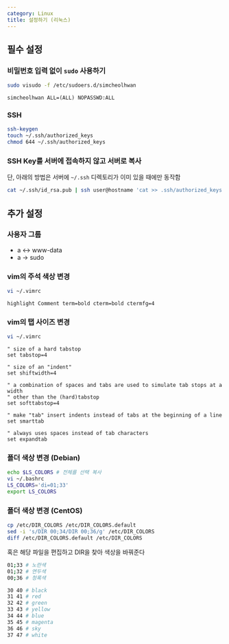 ```yaml
---
category: Linux
title: 설정하기 (리눅스)
---
```



## 필수 설정

### 비밀번호 입력 없이 `sudo` 사용하기
```bash
sudo visudo -f /etc/sudoers.d/simcheolhwan
```
```
simcheolhwan ALL=(ALL) NOPASSWD:ALL
```

### SSH
```bash
ssh-keygen
touch ~/.ssh/authorized_keys
chmod 644 ~/.ssh/authorized_keys
```

### SSH Key를 서버에 접속하지 않고 서버로 복사
단, 아래의 방법은 서버에 `~/.ssh` 디렉토리가 이미 있을 때에만 동작함

```bash
cat ~/.ssh/id_rsa.pub | ssh user@hostname 'cat >> .ssh/authorized_keys'
```


## 추가 설정

### 사용자 그룹
* a ↔ www-data
* a → sudo

### vim의 주석 색상 변경
```bash
vi ~/.vimrc
```
`highlight Comment term=bold cterm=bold ctermfg=4`

### vim의 탭 사이즈 변경
```bash
vi ~/.vimrc
```
```config
" size of a hard tabstop
set tabstop=4

" size of an "indent"
set shiftwidth=4

" a combination of spaces and tabs are used to simulate tab stops at a width
" other than the (hard)tabstop
set softtabstop=4

" make "tab" insert indents instead of tabs at the beginning of a line
set smarttab

" always uses spaces instead of tab characters
set expandtab
```

### 폴더 색상 변경 (Debian)
```bash
echo $LS_COLORS # 전체를 선택 복사
vi ~/.bashrc
LS_COLORS='di=01;33'
export LS_COLORS
```

### 폴더 색상 변경 (CentOS)
```bash
cp /etc/DIR_COLORS /etc/DIR_COLORS.default
sed -i 's/DIR 00;34/DIR 00;36/g' /etc/DIR_COLORS
diff /etc/DIR_COLORS.default /etc/DIR_COLORS
```
혹은 해당 파일을 편집하고 DIR을 찾아 색상을 바꿔준다

```bash
01;33 # 노란색
01;32 # 연두색
00;36 # 청록색

30 40 # black
31 41 # red
32 42 # green
33 43 # yellow
34 44 # blue
35 45 # magenta
36 46 # sky
37 47 # white
```
